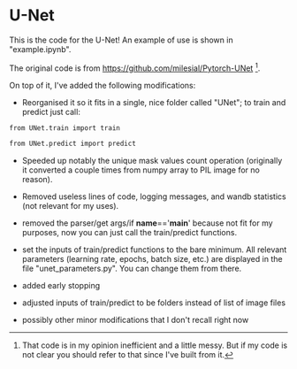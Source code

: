 # U-Net

This is the code for the U-Net! An example of use is shown in "example.ipynb".

The original code is from https://github.com/milesial/Pytorch-UNet [^1].

[^1]: That code is in my opinion inefficient and a little messy. But if my code is not clear you should refer to that since I've built from it.

On top of it, I've added the following modifications:

- Reorganised it so it fits in a single, nice folder called "UNet"; to train and predict just call:

```bash
from UNet.train import train
```

```bash
from UNet.predict import predict
```

- Speeded up notably the unique mask values count operation (originally it converted a couple times from numpy array to PIL image for no reason).

- Removed useless lines of code, logging messages, and wandb statistics (not relevant for my uses).

- removed the parser/get args/if __name__=='__main__' because not fit for my purposes, now you can just call the train/predict functions.

- set the inputs of train/predict functions to the bare minimum. All relevant parameters (learning rate, epochs, batch size, etc.) are displayed in the file "unet_parameters.py". You can change them from there.

- added early stopping

- adjusted inputs of train/predict to be folders instead of list of image files

- possibly other minor modifications that I don't recall right now
